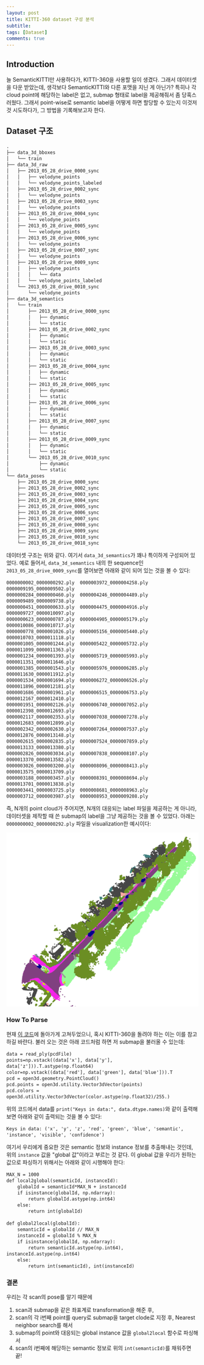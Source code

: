 ```yaml
---
layout: post
title: KITTI-360 dataset 구성 분석
subtitle:
tags: [Dataset]
comments: true
---
```


## Introduction

늘 SemanticKITTI만 사용하다가, KITTI-360을 사용할 일이 생겼다.
그래서 데이터셋을 다운 받았는데, 생각보다 SemanticKITTI와 다른 포맷을 지닌 게 아닌가?
특히나 각 cloud point에 해당하는 label은 없고, submap 형태로 label을 제공해줘서 좀 당혹스러웠다.
그래서 point-wise로 semantic label을 어떻게 하면 할당할 수 있는지 이것저것 시도하다가, 그 방법을 기록해보고자 한다.

## Dataset 구조

```angular2html
.
├── data_3d_bboxes
│   └── train
├── data_3d_raw
│   ├── 2013_05_28_drive_0000_sync
│   │   ├── velodyne_points
│   │   └── velodyne_points_labeled
│   ├── 2013_05_28_drive_0002_sync
│   │   └── velodyne_points
│   ├── 2013_05_28_drive_0003_sync
│   │   └── velodyne_points
│   ├── 2013_05_28_drive_0004_sync
│   │   └── velodyne_points
│   ├── 2013_05_28_drive_0005_sync
│   │   └── velodyne_points
│   ├── 2013_05_28_drive_0006_sync
│   │   └── velodyne_points
│   ├── 2013_05_28_drive_0007_sync
│   │   └── velodyne_points
│   ├── 2013_05_28_drive_0009_sync
│   │   ├── velodyne_points
│   │   │   └── data
│   │   └── velodyne_points_labeled
│   └── 2013_05_28_drive_0010_sync
│       └── velodyne_points
├── data_3d_semantics
│   └── train
│       ├── 2013_05_28_drive_0000_sync
│       │   ├── dynamic
│       │   └── static
│       ├── 2013_05_28_drive_0002_sync
│       │   ├── dynamic
│       │   └── static
│       ├── 2013_05_28_drive_0003_sync
│       │   ├── dynamic
│       │   └── static
│       ├── 2013_05_28_drive_0004_sync
│       │   ├── dynamic
│       │   └── static
│       ├── 2013_05_28_drive_0005_sync
│       │   ├── dynamic
│       │   └── static
│       ├── 2013_05_28_drive_0006_sync
│       │   ├── dynamic
│       │   └── static
│       ├── 2013_05_28_drive_0007_sync
│       │   ├── dynamic
│       │   └── static
│       ├── 2013_05_28_drive_0009_sync
│       │   ├── dynamic
│       │   └── static
│       └── 2013_05_28_drive_0010_sync
│           ├── dynamic
│           └── static
└── data_poses
    ├── 2013_05_28_drive_0000_sync
    ├── 2013_05_28_drive_0002_sync
    ├── 2013_05_28_drive_0003_sync
    ├── 2013_05_28_drive_0004_sync
    ├── 2013_05_28_drive_0005_sync
    ├── 2013_05_28_drive_0006_sync
    ├── 2013_05_28_drive_0007_sync
    ├── 2013_05_28_drive_0008_sync
    ├── 2013_05_28_drive_0009_sync
    ├── 2013_05_28_drive_0010_sync
    └── 2013_05_28_drive_0018_sync
```

데이터셋 구조는 위와 같다. 여기서 `data_3d_semantics`가 꽤나 특이하게 구성되어 있었다.
예로 들어서, `data_3d_semantics` 내의 한 sequence인 `2013_05_28_drive_0009_sync`를 열어보면 아래와 같이 되어 있는 것을 볼 수 있다:

```angular2html
0000000002_0000000292.ply  0000003972_0000004258.ply  0000009195_0000009502.ply
0000000284_0000000460.ply  0000004246_0000004489.ply  0000009489_0000009738.ply
0000000451_0000000633.ply  0000004475_0000004916.ply  0000009727_0000010097.ply
0000000623_0000000787.ply  0000004905_0000005179.ply  0000010086_0000010717.ply
0000000778_0000001026.ply  0000005156_0000005440.ply  0000010703_0000011118.ply
0000001005_0000001244.ply  0000005422_0000005732.ply  0000011099_0000011363.ply
0000001234_0000001393.ply  0000005719_0000005993.ply  0000011351_0000011646.ply
0000001385_0000001543.ply  0000005976_0000006285.ply  0000011630_0000011912.ply
0000001534_0000001694.ply  0000006272_0000006526.ply  0000011896_0000012181.ply
0000001686_0000001961.ply  0000006515_0000006753.ply  0000012167_0000012410.ply
0000001951_0000002126.ply  0000006740_0000007052.ply  0000012398_0000012693.ply
0000002117_0000002353.ply  0000007038_0000007278.ply  0000012683_0000012899.ply
0000002342_0000002630.ply  0000007264_0000007537.ply  0000012876_0000013148.ply
0000002615_0000002835.ply  0000007524_0000007859.ply  0000013133_0000013380.ply
0000002826_0000003034.ply  0000007838_0000008107.ply  0000013370_0000013582.ply
0000003026_0000003200.ply  0000008096_0000008413.ply  0000013575_0000013709.ply
0000003188_0000003457.ply  0000008391_0000008694.ply  0000013701_0000013838.ply
0000003441_0000003725.ply  0000008681_0000008963.ply
0000003712_0000003987.ply  0000008953_0000009208.ply
```

즉, N개의 point cloud가 주어지면, N개의 대응되는 label 파일을 제공하는 게 아니라, 데이터셋을 제작할 때 쓴 submap의 label을 그냥 제공하는 것을 볼 수 있었다.
아래는 `0000000002_0000000292.ply` 파일을 visualization한 예시이다:

![](/img/semantic_kitti.png)

### How To Parse

현재 [이 코드](https://github.com/LimHyungTae/kitti360Scripts)에 돌아가게 고쳐두었으니, 혹시 KITTI-360을 돌려야 하는 이는 이를 참고하길 바란다.
불러 오는 것은 아래 코드처럼 하면 저 submap을 불러올 수 있는데: 

```angular2html
data = read_ply(pcdFile)
points=np.vstack((data['x'], data['y'], data['z'])).T.astype(np.float64)
color=np.vstack((data['red'], data['green'], data['blue'])).T
pcd = open3d.geometry.PointCloud()
pcd.points = open3d.utility.Vector3dVector(points)
pcd.colors = open3d.utility.Vector3dVector(color.astype(np.float32)/255.)
```

위의 코드에서 data를 `print("Keys in data:", data.dtype.names)`와 같이 출력해보면 아래와 같이 출력되는 것을 볼 수 있다:

```angular2html
Keys in data: ('x', 'y', 'z', 'red', 'green', 'blue', 'semantic', 'instance', 'visible', 'confidence')
```

여기서 우리에게 중요한 것은 semantic 정보와 instance 정보를 추출해내는 것인데, 위의 `instance` 값을 "global 값"이라고 부르는 것 같다.
이 global 값을 우리가 원하는 값으로 파싱하기 위해서는 아래와 같이 시행해야 한다:

```angular2html
MAX_N = 1000
def local2global(semanticId, instanceId):
    globalId = semanticId*MAX_N + instanceId
    if isinstance(globalId, np.ndarray):
        return globalId.astype(np.int64)
    else:
        return int(globalId)

def global2local(globalId):
    semanticId = globalId // MAX_N
    instanceId = globalId % MAX_N
    if isinstance(globalId, np.ndarray):
        return semanticId.astype(np.int64), instanceId.astype(np.int64)
    else:
        return int(semanticId), int(instanceId)
```

### 결론

우리는 각 scan의 pose를 알기 때문에
1) scan과 submap을 같은 좌표계로 transformation을 해준 후,
2) scan의 각 i번째 point를 query로 submap을 target clode로 지정 후, Nearest neighbor search를 해서 
3) submap의 point와 대응되는 global instance 값을 `global2local` 함수로 파싱해서
4) scan의 i번째에 해당하는 semantic 정보로 위의 `int(semanticId)`를 채워주면 끝!



